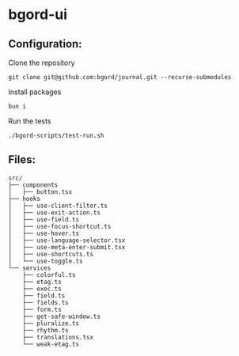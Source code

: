# bgord-ui

## Configuration:

Clone the repository

```
git clone git@github.com:bgord/journal.git --recurse-submodules
```

Install packages

```
bun i
```

Run the tests

```
./bgord-scripts/test-run.sh
```

## Files:

```
src/
├── components
│   ├── button.tsx
├── hooks
│   ├── use-client-filter.ts
│   ├── use-exit-action.ts
│   ├── use-field.ts
│   ├── use-focus-shortcut.ts
│   ├── use-hover.ts
│   ├── use-language-selector.tsx
│   ├── use-meta-enter-submit.tsx
│   ├── use-shortcuts.ts
│   └── use-toggle.ts
└── services
    ├── colorful.ts
    ├── etag.ts
    ├── exec.ts
    ├── field.ts
    ├── fields.ts
    ├── form.ts
    ├── get-safe-window.ts
    ├── pluralize.ts
    ├── rhythm.ts
    ├── translations.tsx
    └── weak-etag.ts
```

